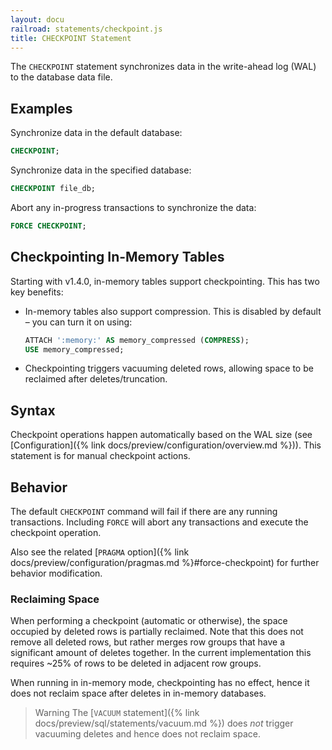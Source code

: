 ```yaml
---
layout: docu
railroad: statements/checkpoint.js
title: CHECKPOINT Statement
---
```


The `CHECKPOINT` statement synchronizes data in the write-ahead log (WAL) to the database data file.

## Examples

Synchronize data in the default database:

```sql
CHECKPOINT;
```

Synchronize data in the specified database:

```sql
CHECKPOINT file_db;
```

Abort any in-progress transactions to synchronize the data:

```sql
FORCE CHECKPOINT;
```

## Checkpointing In-Memory Tables

Starting with v1.4.0, in-memory tables support checkpointing. This has two key benefits:

* In-memory tables also support compression. This is disabled by default – you can turn it on using:

  ```sql
  ATTACH ':memory:' AS memory_compressed (COMPRESS);
  USE memory_compressed;
  ```

* Checkpointing triggers vacuuming deleted rows, allowing space to be reclaimed after deletes/truncation.

## Syntax

<div id="rrdiagram1"></div>

Checkpoint operations happen automatically based on the WAL size (see [Configuration]({% link docs/preview/configuration/overview.md %})). This
statement is for manual checkpoint actions.

## Behavior

The default `CHECKPOINT` command will fail if there are any running transactions. Including `FORCE` will abort any
transactions and execute the checkpoint operation.

Also see the related [`PRAGMA` option]({% link docs/preview/configuration/pragmas.md %}#force-checkpoint) for further behavior modification.

### Reclaiming Space

When performing a checkpoint (automatic or otherwise), the space occupied by deleted rows is partially reclaimed. Note that this does not remove all deleted rows, but rather merges row groups that have a significant amount of deletes together. In the current implementation this requires ~25% of rows to be deleted in adjacent row groups.

When running in in-memory mode, checkpointing has no effect, hence it does not reclaim space after deletes in in-memory databases.

> Warning The [`VACUUM` statement]({% link docs/preview/sql/statements/vacuum.md %}) does _not_ trigger vacuuming deletes and hence does not reclaim space.
